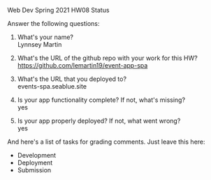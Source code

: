 
Web Dev Spring 2021 HW08 Status

Answer the following questions:


1. What's your name?  
Lynnsey Martin


2. What's the URL of the github repo with your work for this HW?  
https://github.com/lemartin19/event-app-spa


3. What's the URL that you deployed to?  
events-spa.seablue.site


4. Is your app functionality complete? If not, what's missing?  
yes


5. Is your app properly deployed? If not, what went wrong?  
yes




And here's a list of tasks for grading comments. Just leave this here:
 - Development
 - Deployment
 - Submission
